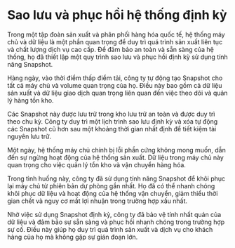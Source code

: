 # Sao lưu và phục hồi hệ thống định kỳ

Trong một tập đoàn sản xuất và phân phối hàng hóa quốc tế, hệ thống máy chủ và dữ liệu là một phần quan trọng để duy trì quá trình sản xuất liên tục và chất lượng dịch vụ cao cấp. Để đảm bảo an toàn và sẵn sàng của hệ thống, họ đã thiết lập một quy trình sao lưu và phục hồi định kỳ sử dụng tính năng Snapshot.

Hàng ngày, vào thời điểm thấp điểm tải, công ty tự động tạo Snapshot cho tất cả máy chủ và volume quan trọng của họ. Điều này bao gồm cả dữ liệu sản xuất và dữ liệu giao dịch quan trọng liên quan đến việc theo dõi và quản lý hàng tồn kho.

Các Snapshot này được lưu trữ trong kho lưu trữ an toàn và được duy trì theo chu kỳ. Công ty duy trì một lịch trình sao lưu định kỳ và xóa tự động các Snapshot cũ hơn sau một khoảng thời gian nhất định để tiết kiệm tài nguyên lưu trữ.

Một ngày, hệ thống máy chủ chính bị lỗi phần cứng không mong muốn, dẫn đến sự ngừng hoạt động của hệ thống sản xuất. Dữ liệu trong máy chủ này quan trọng cho việc quản lý tồn kho và vận chuyển hàng hóa.

Trong tình huống này, công ty đã sử dụng tính năng Snapshot để khôi phục lại máy chủ từ phiên bản dự phòng gần nhất. Họ đã có thể nhanh chóng khôi phục dữ liệu và hoạt động của hệ thống vận chuyển, giảm thiểu thời gian chết và nguy cơ mất lợi nhuận trong trường hợp xấu nhất.

Nhờ việc sử dụng Snapshot định kỳ, công ty đã bảo vệ tính nhất quán của dữ liệu và đảm bảo sự sẵn sàng và phục hồi nhanh chóng trong trường hợp sự cố. Điều này giúp họ duy trì quá trình sản xuất và dịch vụ cho khách hàng của họ mà không gặp sự gián đoạn lớn.
